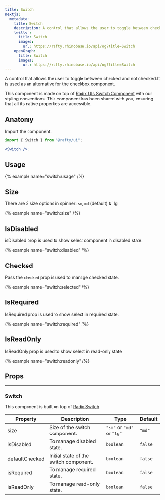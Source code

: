 ```yaml
---
title: Switch
nextjs:
  metadata:
    title: Switch
    description: A control that allows the user to toggle between checked and not checked.It is used as an alternative for the checkbox component.
    twitter:
      title: Switch
      images:
        url: https://rafty.rhinobase.io/api/og?title=Switch
    openGraph:
      title: Switch
      images:
        url: https://rafty.rhinobase.io/api/og?title=Switch
---
```


A control that allows the user to toggle between checked and not checked.It is used as an alternative for the checkbox component.

This component is made on top of [Radix UIs Switch Component](https://www.radix-ui.com/primitives/docs/components/switch) with our styling conventions. This component has been shared with you, ensuring that all its native properties are accessible.

## Anatomy

Import the component.

```jsx
import { Switch } from "@rafty/ui";

<Switch />;
```

## Usage

{% example name="switch:usage" /%}

## Size

There are 3 size options in spinner: `sm`, `md` (default) & `lg

{% example name="switch:size" /%}

## IsDisabled

isDisabled prop is used to show select component in disabled state.

{% example name="switch:disabled" /%}

## Checked

Pass the `checked` prop is used to manage checked state.

{% example name="switch:selected" /%}

## IsRequired

IsRequired prop is used to show select in required state.

{% example name="switch:required" /%}

## IsReadOnly

IsReadOnly prop is used to show select in read-only state

{% example name="switch:readonly" /%}

## Props

---

### Switch

This component is built on top of [Radix Switch](https://www.radix-ui.com/primitives/docs/components/switch#root)

| Property       | Description                            | Type                       | Default |
| -------------- | -------------------------------------- | -------------------------- | ------- |
| size           | Size of the switch component.          | `"sm"` or `"md"` or `"lg"` | `"md"`  |
| isDisabled     | To manage disabled state.              | `boolean`                  | `false` |
| defaultChecked | Initial state of the switch component. | `boolean`                  | `false` |
| isRequired     | To manage required state.              | `boolean`                  | `false` |
| isReadOnly     | To manage read-only state.             | `boolean`                  | `false` |

